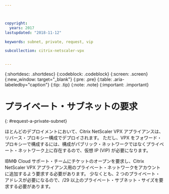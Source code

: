 ```yaml
---



copyright:
  years: 2017
lastupdated: "2018-11-12"

keywords: subnet, private, request, vip

subcollection: citrix-netscaler-vpx


---
```


{:shortdesc: .shortdesc}
{:codeblock: .codeblock}
{:screen: .screen}
{:new_window: target="_blank"}
{:pre: .pre}
{:table: .aria-labeledby="caption"}
{:tip: .tip}
{:note: .note}
{:important: .important}

# プライベート・サブネットの要求
{: #request-a-private-subnet}

ほとんどのデプロイメントにおいて、Citrix NetScaler VPX アプライアンスは、リバース・プロキシー構成でデプロイされます。 ただし、VPX をフォワード・プロキシーで構成するには、構成がパブリック・ネットワークではなくプライベート・ネットワーク上に存在するので、仮想 IP (VIP) が必要になります。

IBM© Cloud サポート・チームにチケットのオープンを要求し、Citrix NetScaler VPX アプライアンス用のプライベート・ネットワークをアカウントに追加するよう要求する必要があります。 少なくとも、2 つのプライベート・アドレスが必要になるので、/29 以上のプライベート・サブネット・サイズを要求する必要があります。  
